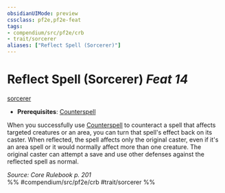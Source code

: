 ```yaml
---
obsidianUIMode: preview
cssclass: pf2e,pf2e-feat
tags:
- compendium/src/pf2e/crb
- trait/sorcerer
aliases: ["Reflect Spell (Sorcerer)"]
---
```

# Reflect Spell (Sorcerer)  *Feat 14*  
[sorcerer](Reference/Rules/Traits/sorcerer.md "Sorcerer Class Trait")  

- **Prerequisites**: [Counterspell](counterspell-sorcerer.md)

When you successfully use [Counterspell](counterspell-sorcerer.md) to counteract a spell that affects targeted creatures or an area, you can turn that spell's effect back on its caster. When reflected, the spell affects only the original caster, even if it's an area spell or it would normally affect more than one creature. The original caster can attempt a save and use other defenses against the reflected spell as normal.

*Source: Core Rulebook p. 201*  
%% #compendium/src/pf2e/crb #trait/sorcerer %%